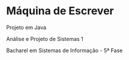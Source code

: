 Máquina de Escrever
===================

Projeto em Java

Análise e Projeto de Sistemas 1

Bacharel em Sistemas de Informação - 5ª Fase


